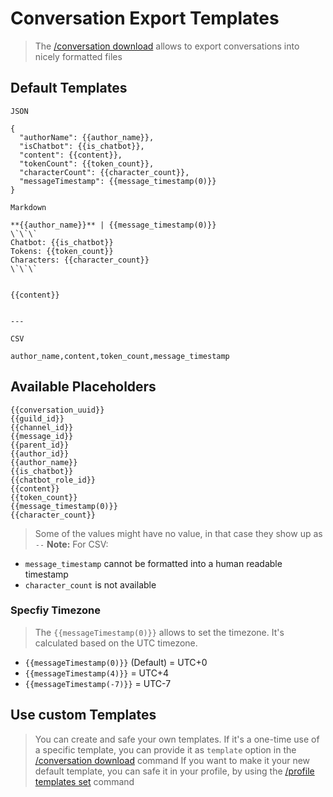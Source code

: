 # Conversation Export Templates

> The [/conversation download](<https://discord.com/channels/1100933695986208849/1164286329165717575>) allows to export conversations into nicely formatted files

## Default Templates
`JSON`
```
{
  "authorName": {{author_name}},
  "isChatbot": {{is_chatbot}},
  "content": {{content}},
  "tokenCount": {{token_count}},
  "characterCount": {{character_count}},
  "messageTimestamp": {{message_timestamp(0)}}
}
```

`Markdown`
```
**{{author_name}}** | {{message_timestamp(0)}}
\`\`\`
Chatbot: {{is_chatbot}}
Tokens: {{token_count}}
Characters: {{character_count}}
\`\`\`


{{content}}


---

```

`CSV`
```
author_name,content,token_count,message_timestamp
```



## Available Placeholders
```
{{conversation_uuid}}
{{guild_id}}
{{channel_id}}
{{message_id}}
{{parent_id}}
{{author_id}}
{{author_name}}
{{is_chatbot}}
{{chatbot_role_id}}
{{content}}
{{token_count}}
{{message_timestamp(0)}}
{{character_count}}
```
> Some of the values might have no value, in that case they show up as `--`
> **Note:** For CSV:
- `message_timestamp` cannot be formatted into a human readable timestamp
- `character_count` is not available



### Specfiy Timezone
> The `{{messageTimestamp(0)}}` allows to set the timezone. It's calculated based on the UTC timezone.
- `{{messageTimestamp(0)}}` (Default) = UTC+0
- `{{messageTimestamp(4)}}` = UTC+4
- `{{messageTimestamp(-7)}}` = UTC-7



## Use custom Templates
> You can create and safe your own templates. If it's a one-time use of a specific template, you can provide it as `template` option in the [/conversation download](<https://discord.com/channels/1100933695986208849/1164286329165717575>) command
> If you want to make it your new default template, you can safe it in your profile, by using the [/profile templates set](<https://discord.com/channels/1100933695986208849/1153688751260840108>) command
